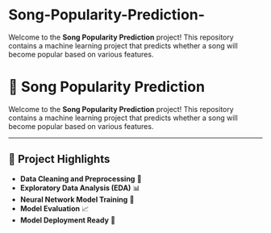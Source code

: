 # Song-Popularity-Prediction-
Welcome to the **Song Popularity Prediction** project! This repository contains a machine learning project that predicts whether a song will become popular based on various features.

# 🎵 Song Popularity Prediction

Welcome to the **Song Popularity Prediction** project! This repository contains a machine learning project that predicts whether a song will become popular based on various features.

---

## 🌟 Project Highlights

- **Data Cleaning and Preprocessing** 🧹
- **Exploratory Data Analysis (EDA)** 📊
- **Neural Network Model Training** 🤖
- **Model Evaluation** 📈
- **Model Deployment Ready** 💾

